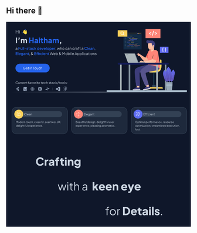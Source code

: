 ## Hi there 👋


[![profile](https://github.com/haitham-alabdullah/haitham-alabdullah/blob/Master/profile.png?raw=true)](https://codestein.dev/)
